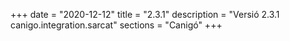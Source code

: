 +++
date        = "2020-12-12"
title       = "2.3.1"
description = "Versió 2.3.1 canigo.integration.sarcat"
sections    = "Canigó"
+++